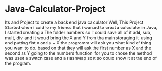 # Java-Calculator-Project
Its and Project to create a back end java calculator 
Well, This Project Started when  i said to my friends that i wanted to creat a calculator in Java, I started creating a The folder numbers so it could save all of it 
add, sub, mult, div. and it would bring the X and Y from tha main storaging it. using and putting fist x and y = 0  the programm will ask you what kind of thing you want to do. based on that they will ask the first number as X and the second as Y going to the numbers function. for you to chose the method was used a switch case and a HashMap so it so could show it at the end of the program.
